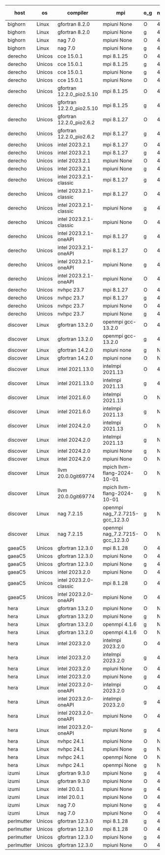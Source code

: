 

| host     | os       | compiler                              | mpi                      | o_g        | netcdf        | build       | u_pass          | u_fail          | s_pass            | s_fail            | e_pass             | e_fail             | nuopc_pass       | nuopc_fail       | artifacts link          |
|----------|----------|---------------------------------------|--------------------------|------------|---------------|-------------|-----------------|-----------------|-------------------|-------------------|--------------------|--------------------|------------------|------------------|-------------------------|
| bighorn | Linux | gfortran 8.2.0 | mpiuni None  | O | 4.6.1  | PASS | 12529 | 0 | 9 | 0 | 42 | 0 | None | None | <a href="https://github.com/esmf-org/esmf-test-artifacts/tree/a4bb4acee6be6d00320fa6a858524e2140d7b9a3/develop/gfortran/8.2.0/O/mpiuni/None" target="_blank">a4bb4ac</a> | 
| bighorn | Linux | gfortran 8.2.0 | mpiuni None  | g | 4.6.1  | PASS | 12529 | 0 | 9 | 0 | 42 | 0 | None | None | <a href="https://github.com/esmf-org/esmf-test-artifacts/tree/f2d778955ecea0c2c771cb10d94eb42dc25e5b53/develop/gfortran/8.2.0/g/mpiuni/None" target="_blank">f2d7789</a> | 
| bighorn | Linux | nag 7.0 | mpiuni None  | O | 4.6.1  | PASS | None | None | None | None | None | None | None | None | <a href="https://github.com/esmf-org/esmf-test-artifacts/tree/87452d0242c744d0cd0651c615fb87f362309e47/develop/nag/7.0/O/mpiuni/None" target="_blank">87452d0</a> | 
| bighorn | Linux | nag 7.0 | mpiuni None  | g | 4.6.1  | PASS | 12529 | 0 | 9 | 0 | 42 | 0 | None | None | <a href="https://github.com/esmf-org/esmf-test-artifacts/tree/0af17b7091d155f8a2ca96796c680613b6522cf7/develop/nag/7.0/g/mpiuni/None" target="_blank">0af17b7</a> | 
| derecho | Unicos | cce 15.0.1 | mpi 8.1.25  | O | 4.9.2  | PASS | 14120 | 78 | 51 | 0 | 80 | 0 | 57 | 0 | <a href="https://github.com/esmf-org/esmf-test-artifacts/tree/75ee9b791c54407decca88b5f97a723626cb69bc/develop/cce/15.0.1/O/mpi/8.1.25" target="_blank">75ee9b7</a> | 
| derecho | Unicos | cce 15.0.1 | mpi 8.1.25  | g | 4.9.2  | PASS | 13999 | 199 | 51 | 0 | 80 | 0 | 57 | 0 | <a href="https://github.com/esmf-org/esmf-test-artifacts/tree/e1693a35c0a94c08d53810c794ab39a7f6ce65a5/develop/cce/15.0.1/g/mpi/8.1.25" target="_blank">e1693a3</a> | 
| derecho | Unicos | cce 15.0.1 | mpiuni None  | g | 4.9.2  | PASS | 12453 | 76 | 9 | 0 | 42 | 0 | None | None | <a href="https://github.com/esmf-org/esmf-test-artifacts/tree/f3d52e00e47e8823fe38c623226e04668221e430/develop/cce/15.0.1/g/mpiuni/None" target="_blank">f3d52e0</a> | 
| derecho | Unicos | cce 15.0.1 | mpiuni None  | O | 4.9.2  | PASS | 12294 | 235 | 9 | 0 | 42 | 0 | None | None | <a href="https://github.com/esmf-org/esmf-test-artifacts/tree/0a6291ed1d31ca9495a86149eab03edd55727ebd/develop/cce/15.0.1/O/mpiuni/None" target="_blank">0a6291e</a> | 
| derecho | Unicos | gfortran 12.2.0_pio2.5.10 | mpi 8.1.25  | O | 4.9.2  | PASS | 14198 | 0 | 51 | 0 | 80 | 0 | 57 | 0 | <a href="https://github.com/esmf-org/esmf-test-artifacts/tree/5b4cd555000e448266c66c62bf7c768b9f1ad147/develop/gfortran/12.2.0_pio2.5.10/O/mpi/8.1.25" target="_blank">5b4cd55</a> | 
| derecho | Unicos | gfortran 12.2.0_pio2.5.10 | mpi 8.1.25  | g | 4.9.2  | PASS | 14198 | 0 | 51 | 0 | 80 | 0 | 57 | 0 | <a href="https://github.com/esmf-org/esmf-test-artifacts/tree/28140307c1a0c025e737be76410b5b47ca3fa7fe/develop/gfortran/12.2.0_pio2.5.10/g/mpi/8.1.25" target="_blank">2814030</a> | 
| derecho | Unicos | gfortran 12.2.0_pio2.6.2 | mpi 8.1.27  | O | 4.9.2  | PASS | 14198 | 0 | 51 | 0 | 80 | 0 | 57 | 0 | <a href="https://github.com/esmf-org/esmf-test-artifacts/tree/f05c24112e1270dcd5b4088c1802e66444385498/develop/gfortran/12.2.0_pio2.6.2/O/mpi/8.1.27" target="_blank">f05c241</a> | 
| derecho | Unicos | gfortran 12.2.0_pio2.6.2 | mpi 8.1.27  | g | 4.9.2  | PASS | 14198 | 0 | 51 | 0 | 80 | 0 | 57 | 0 | <a href="https://github.com/esmf-org/esmf-test-artifacts/tree/d7f80bb1bb2490302b1f12a61c4e9390f6e59f41/develop/gfortran/12.2.0_pio2.6.2/g/mpi/8.1.27" target="_blank">d7f80bb</a> | 
| derecho | Unicos | intel 2023.2.1 | mpi 8.1.27  | O | 4.9.2  | PASS | 14198 | 0 | 51 | 0 | 80 | 0 | 58 | 0 | <a href="https://github.com/esmf-org/esmf-test-artifacts/tree/df8bc0d9524d3675b834b3a69dd8a696e95edff1/develop/intel/2023.2.1/O/mpi/8.1.27" target="_blank">df8bc0d</a> | 
| derecho | Unicos | intel 2023.2.1 | mpi 8.1.27  | g | 4.9.2  | PASS | 14198 | 0 | 51 | 0 | 80 | 0 | 58 | 0 | <a href="https://github.com/esmf-org/esmf-test-artifacts/tree/888974d3d9691ebb270eea5413a5561e9a380434/develop/intel/2023.2.1/g/mpi/8.1.27" target="_blank">888974d</a> | 
| derecho | Unicos | intel 2023.2.1 | mpiuni None  | O | 4.9.2  | PASS | 12529 | 0 | 9 | 0 | 42 | 0 | None | None | <a href="https://github.com/esmf-org/esmf-test-artifacts/tree/7413cd97e10b301b4e82218d67f3a1af7c4f280b/develop/intel/2023.2.1/O/mpiuni/None" target="_blank">7413cd9</a> | 
| derecho | Unicos | intel 2023.2.1 | mpiuni None  | g | 4.9.2  | PASS | 12529 | 0 | 9 | 0 | 42 | 0 | None | None | <a href="https://github.com/esmf-org/esmf-test-artifacts/tree/5474a0660391abe63c55fa1fee96c4395c832599/develop/intel/2023.2.1/g/mpiuni/None" target="_blank">5474a06</a> | 
| derecho | Unicos | intel 2023.2.1-classic | mpi 8.1.27  | g | 4.9.2  | PASS | 14198 | 0 | 51 | 0 | 80 | 0 | 57 | 0 | <a href="https://github.com/esmf-org/esmf-test-artifacts/tree/3b913dd466895b204cf65c3299ee3401b32ab2c6/develop/intel/2023.2.1-classic/g/mpi/8.1.27" target="_blank">3b913dd</a> | 
| derecho | Unicos | intel 2023.2.1-classic | mpi 8.1.27  | O | 4.9.2  | PASS | 14198 | 0 | 51 | 0 | 80 | 0 | 57 | 0 | <a href="https://github.com/esmf-org/esmf-test-artifacts/tree/4baa7c8abc9e1328f869c71a136e4f8ee11c1f8d/develop/intel/2023.2.1-classic/O/mpi/8.1.27" target="_blank">4baa7c8</a> | 
| derecho | Unicos | intel 2023.2.1-classic | mpiuni None  | g | 4.9.2  | PASS | 12529 | 0 | 9 | 0 | 42 | 0 | None | None | <a href="https://github.com/esmf-org/esmf-test-artifacts/tree/9d2b54edce446f2f6e6f07bf8cd6638c2e3d1080/develop/intel/2023.2.1-classic/g/mpiuni/None" target="_blank">9d2b54e</a> | 
| derecho | Unicos | intel 2023.2.1-classic | mpiuni None  | O | 4.9.2  | PASS | 12529 | 0 | 9 | 0 | 42 | 0 | None | None | <a href="https://github.com/esmf-org/esmf-test-artifacts/tree/2e0ed2d848838de2f1febdcd76cd880e75c69421/develop/intel/2023.2.1-classic/O/mpiuni/None" target="_blank">2e0ed2d</a> | 
| derecho | Unicos | intel 2023.2.1-oneAPI | mpi 8.1.27  | g | 4.9.2  | PASS | 14198 | 0 | 51 | 0 | 80 | 0 | 57 | 0 | <a href="https://github.com/esmf-org/esmf-test-artifacts/tree/0d9338e464c36f3179d9da5475628609b1ac20e5/develop/intel/2023.2.1-oneAPI/g/mpi/8.1.27" target="_blank">0d9338e</a> | 
| derecho | Unicos | intel 2023.2.1-oneAPI | mpi 8.1.27  | O | 4.9.2  | PASS | 14198 | 0 | 50 | 1 | 80 | 0 | 57 | 0 | <a href="https://github.com/esmf-org/esmf-test-artifacts/tree/20fe547e62d4aecfcb7cfe82db7af8aa080ff930/develop/intel/2023.2.1-oneAPI/O/mpi/8.1.27" target="_blank">20fe547</a> | 
| derecho | Unicos | intel 2023.2.1-oneAPI | mpiuni None  | g | 4.9.2  | PASS | 12529 | 0 | 9 | 0 | 42 | 0 | None | None | <a href="https://github.com/esmf-org/esmf-test-artifacts/tree/683a7c60ddde1544e17cd2163f1492b9b0709f23/develop/intel/2023.2.1-oneAPI/g/mpiuni/None" target="_blank">683a7c6</a> | 
| derecho | Unicos | intel 2023.2.1-oneAPI | mpiuni None  | O | 4.9.2  | PASS | 12529 | 0 | 9 | 0 | 42 | 0 | None | None | <a href="https://github.com/esmf-org/esmf-test-artifacts/tree/cb098b6d2fb7ed47691b1d2e887f1c8ee43ec45a/develop/intel/2023.2.1-oneAPI/O/mpiuni/None" target="_blank">cb098b6</a> | 
| derecho | Unicos | nvhpc 23.7 | mpi 8.1.27  | O | 4.9.2  | PASS | 14198 | 0 | 51 | 0 | 80 | 0 | 57 | 0 | <a href="https://github.com/esmf-org/esmf-test-artifacts/tree/1fca6bd533edc9b5e581770f9acd0e5c67231818/develop/nvhpc/23.7/O/mpi/8.1.27" target="_blank">1fca6bd</a> | 
| derecho | Unicos | nvhpc 23.7 | mpi 8.1.27  | g | 4.9.2  | PASS | 14198 | 0 | 51 | 0 | 80 | 0 | 57 | 0 | <a href="https://github.com/esmf-org/esmf-test-artifacts/tree/6554b1a319098f528c9764ef8f4b5653fda8a4d2/develop/nvhpc/23.7/g/mpi/8.1.27" target="_blank">6554b1a</a> | 
| derecho | Unicos | nvhpc 23.7 | mpiuni None  | O | 4.9.2  | PASS | 12529 | 0 | 9 | 0 | 42 | 0 | None | None | <a href="https://github.com/esmf-org/esmf-test-artifacts/tree/c411b583c4c3fb024b2dc530a64fcb4dc66b2c6c/develop/nvhpc/23.7/O/mpiuni/None" target="_blank">c411b58</a> | 
| derecho | Unicos | nvhpc 23.7 | mpiuni None  | g | 4.9.2  | PASS | 12529 | 0 | 9 | 0 | 42 | 0 | None | None | <a href="https://github.com/esmf-org/esmf-test-artifacts/tree/8d295a6087a63d5278e559b42133901ebac5ea80/develop/nvhpc/23.7/g/mpiuni/None" target="_blank">8d295a6</a> | 
| discover | Linux | gfortran 13.2.0 | openmpi gcc-13.2.0  | O | 4.9.2  | PASS | 14198 | 0 | 51 | 0 | 80 | 0 | 57 | 0 | <a href="https://github.com/esmf-org/esmf-test-artifacts/tree/abac6f772d85a2571b847e60ea7a48942f81bfc8/develop/gfortran/13.2.0/O/openmpi/gcc-13.2.0" target="_blank">abac6f7</a> | 
| discover | Linux | gfortran 13.2.0 | openmpi gcc-13.2.0  | g | 4.9.2  | PASS | 14198 | 0 | 51 | 0 | 80 | 0 | 57 | 0 | <a href="https://github.com/esmf-org/esmf-test-artifacts/tree/0068a26860a4db4cb7c29e4bc0db2877e6272364/develop/gfortran/13.2.0/g/openmpi/gcc-13.2.0" target="_blank">0068a26</a> | 
| discover | Linux | gfortran 14.2.0 | mpiuni none  | g | None  | PASS | 12529 | 0 | 9 | 0 | 42 | 0 | None | None | <a href="https://github.com/esmf-org/esmf-test-artifacts/tree/67c98ff2bf6105b7866c1dd97aa3eeae85c4faa7/develop/gfortran/14.2.0/g/mpiuni/none" target="_blank">67c98ff</a> | 
| discover | Linux | gfortran 14.2.0 | mpiuni none  | O | None  | PASS | 12529 | 0 | 9 | 0 | 42 | 0 | None | None | <a href="https://github.com/esmf-org/esmf-test-artifacts/tree/dc25851e69e80259d708ffeafefdd6a53d32b718/develop/gfortran/14.2.0/O/mpiuni/none" target="_blank">dc25851</a> | 
| discover | Linux | intel 2021.13.0 | intelmpi 2021.13  | O | 4.9.2  | PASS | 14198 | 0 | 51 | 0 | 80 | 0 | 57 | 0 | <a href="https://github.com/esmf-org/esmf-test-artifacts/tree/441dace71c408e6cb665759397a4b7ecda4da3de/develop/intel/2021.13.0/O/intelmpi/2021.13" target="_blank">441dace</a> | 
| discover | Linux | intel 2021.13.0 | intelmpi 2021.13  | g | 4.9.2  | PASS | 14198 | 0 | 51 | 0 | 80 | 0 | 57 | 0 | <a href="https://github.com/esmf-org/esmf-test-artifacts/tree/28c1586e0f7fa968428cc30e2e0d29cd52ed1c07/develop/intel/2021.13.0/g/intelmpi/2021.13" target="_blank">28c1586</a> | 
| discover | Linux | intel 2021.6.0 | intelmpi 2021.13  | O | None  | PASS | 14198 | 0 | 51 | 0 | 80 | 0 | 57 | 0 | <a href="https://github.com/esmf-org/esmf-test-artifacts/tree/543cf7fa4c72df87fe1c966bb04c3f9f55d18447/develop/intel/2021.6.0/O/intelmpi/2021.13" target="_blank">543cf7f</a> | 
| discover | Linux | intel 2021.6.0 | intelmpi 2021.13  | g | None  | PASS | 14198 | 0 | 51 | 0 | 80 | 0 | 57 | 0 | <a href="https://github.com/esmf-org/esmf-test-artifacts/tree/eb58c80c297dc0d95abfdf0f6b8f1defe2a95a71/develop/intel/2021.6.0/g/intelmpi/2021.13" target="_blank">eb58c80</a> | 
| discover | Linux | intel 2024.2.0 | intelmpi 2021.13  | O | None  | PASS | 14198 | 0 | 51 | 0 | 80 | 0 | 57 | 0 | <a href="https://github.com/esmf-org/esmf-test-artifacts/tree/8ee3ceec6b7363b22bcd3555ab5f4bdf0e06b50f/develop/intel/2024.2.0/O/intelmpi/2021.13" target="_blank">8ee3cee</a> | 
| discover | Linux | intel 2024.2.0 | intelmpi 2021.13  | g | None  | PASS | 14197 | 1 | 51 | 0 | 80 | 0 | 57 | 0 | <a href="https://github.com/esmf-org/esmf-test-artifacts/tree/0455fd84ed87cf58b300261f6396bf4accad6bd7/develop/intel/2024.2.0/g/intelmpi/2021.13" target="_blank">0455fd8</a> | 
| discover | Linux | intel 2024.2.0 | mpiuni None  | g | None  | PASS | 12528 | 1 | 9 | 0 | 42 | 0 | None | None | <a href="https://github.com/esmf-org/esmf-test-artifacts/tree/6981841f9fd2088c845f1c216425fdec972b1fef/develop/intel/2024.2.0/g/mpiuni/None" target="_blank">6981841</a> | 
| discover | Linux | intel 2024.2.0 | mpiuni None  | O | None  | PASS | 12529 | 0 | 9 | 0 | 42 | 0 | None | None | <a href="https://github.com/esmf-org/esmf-test-artifacts/tree/b67dc398830d529b6a3fb1cf3057d7706678a3dd/develop/intel/2024.2.0/O/mpiuni/None" target="_blank">b67dc39</a> | 
| discover | Linux | llvm 20.0.0git69774 | mpich llvm-flang-2024-10-01  | O | None  | PASS | 14159 | 39 | 18 | 33 | 76 | 4 | 17 | 40 | <a href="https://github.com/esmf-org/esmf-test-artifacts/tree/a4a1a75afb274e58ff3c8362b75114ebd868500f/develop/llvm/20.0.0git69774/O/mpich/llvm-flang-2024-10-01" target="_blank">a4a1a75</a> | 
| discover | Linux | llvm 20.0.0git69774 | mpich llvm-flang-2024-10-01  | g | None  | PASS | 14161 | 37 | 18 | 33 | 76 | 4 | 12 | 45 | <a href="https://github.com/esmf-org/esmf-test-artifacts/tree/378958920da70e1e6a1f563aace7e1e2bfa8ef3f/develop/llvm/20.0.0git69774/g/mpich/llvm-flang-2024-10-01" target="_blank">3789589</a> | 
| discover | Linux | nag 7.2.15 | openmpi nag_7.2.7215-gcc_12.3.0  | g | None  | PASS | 14198 | 0 | 51 | 0 | 80 | 0 | 57 | 0 | <a href="https://github.com/esmf-org/esmf-test-artifacts/tree/9e83a720724d6e0a1a1ba83d915820afe9d0d9d0/develop/nag/7.2.15/g/openmpi/nag_7.2.7215-gcc_12.3.0" target="_blank">9e83a72</a> | 
| discover | Linux | nag 7.2.15 | openmpi nag_7.2.7215-gcc_12.3.0  | O | None  | PASS | 14198 | 0 | 51 | 0 | 80 | 0 | 57 | 0 | <a href="https://github.com/esmf-org/esmf-test-artifacts/tree/9365faae7a62a527abc1fcf12db7b02838742cf0/develop/nag/7.2.15/O/openmpi/nag_7.2.7215-gcc_12.3.0" target="_blank">9365faa</a> | 
| gaeaC5 | Unicos | gfortran 12.3.0 | mpi 8.1.28  | O | 4.9.0  | PASS | None | None | None | None | None | None | None | None | <a href="https://github.com/esmf-org/esmf-test-artifacts/tree/0f2785157dcf44191060beea77fcba21914da40e/develop/gfortran/12.3.0/O/mpi/8.1.28" target="_blank">0f27851</a> | 
| gaeaC5 | Unicos | gfortran 12.3.0 | mpiuni None  | O | 4.9.0  | PASS | 12529 | 0 | 9 | 0 | 42 | 0 | None | None | <a href="https://github.com/esmf-org/esmf-test-artifacts/tree/b42ba58e592144053e8e172751b40e12914f76ba/develop/gfortran/12.3.0/O/mpiuni/None" target="_blank">b42ba58</a> | 
| gaeaC5 | Unicos | gfortran 12.3.0 | mpiuni None  | g | 4.9.0  | PASS | None | None | None | None | None | None | None | None | <a href="https://github.com/esmf-org/esmf-test-artifacts/tree/7b66cb27e29affffda9976f05434c04333549cda/develop/gfortran/12.3.0/g/mpiuni/None" target="_blank">7b66cb2</a> | 
| gaeaC5 | Unicos | intel 2023.2.0 | mpiuni None  | O | 4.9.0  | PASS | 12529 | 0 | 9 | 0 | 42 | 0 | None | None | <a href="https://github.com/esmf-org/esmf-test-artifacts/tree/87123c841cb53b2c7983df0498e5525bffe40bbe/develop/intel/2023.2.0/O/mpiuni/None" target="_blank">87123c8</a> | 
| gaeaC5 | Unicos | intel 2023.2.0-classic | mpi 8.1.28  | O | 4.9.0  | PASS | 14198 | 0 | 51 | 0 | 80 | 0 | 57 | 0 | <a href="https://github.com/esmf-org/esmf-test-artifacts/tree/643ebda8b26a9cdce39334a8015b1dcf4d1adcd6/develop/intel/2023.2.0-classic/O/mpi/8.1.28" target="_blank">643ebda</a> | 
| gaeaC5 | Unicos | intel 2023.2.0-oneAPI | mpiuni None  | O | 4.9.0  | PASS | 12529 | 0 | 9 | 0 | 42 | 0 | None | None | <a href="https://github.com/esmf-org/esmf-test-artifacts/tree/5a199ceb28e97107015e9255a361f8aa2fa53f3d/develop/intel/2023.2.0-oneAPI/O/mpiuni/None" target="_blank">5a199ce</a> | 
| hera | Linux | gfortran 13.2.0 | mpiuni None  | O | None  | PASS | 12529 | 0 | 9 | 0 | 42 | 0 | None | None | <a href="https://github.com/esmf-org/esmf-test-artifacts/tree/50098e6433b60307bd6ec49dc6d6dc8b0a32e67c/develop/gfortran/13.2.0/O/mpiuni/None" target="_blank">50098e6</a> | 
| hera | Linux | gfortran 13.2.0 | mpiuni None  | g | None  | PASS | 12529 | 0 | 9 | 0 | 42 | 0 | None | None | <a href="https://github.com/esmf-org/esmf-test-artifacts/tree/6728e4b613bb5c79420a4e8436e6b78a0a674516/develop/gfortran/13.2.0/g/mpiuni/None" target="_blank">6728e4b</a> | 
| hera | Linux | gfortran 13.2.0 | openmpi 4.1.6  | g | None  | PASS | None | None | None | None | None | None | None | None | <a href="https://github.com/esmf-org/esmf-test-artifacts/tree/13c520b5f8c9f449bda160f696c0803888d50068/develop/gfortran/13.2.0/g/openmpi/4.1.6" target="_blank">13c520b</a> | 
| hera | Linux | gfortran 13.2.0 | openmpi 4.1.6  | O | None  | PASS | 14198 | 0 | 51 | 0 | 80 | 0 | 57 | 0 | <a href="https://github.com/esmf-org/esmf-test-artifacts/tree/4eb9f8846a440a795d5984db1c155ef0b37cbe07/develop/gfortran/13.2.0/O/openmpi/4.1.6" target="_blank">4eb9f88</a> | 
| hera | Linux | intel 2023.2.0 | intelmpi 2023.2.0  | O | 4.7.0  | PASS | 14198 | 0 | 51 | 0 | 80 | 0 | 57 | 0 | <a href="https://github.com/esmf-org/esmf-test-artifacts/tree/3c137f12a0278e7f4488bd9fafca6130cd1bef51/develop/intel/2023.2.0/O/intelmpi/2023.2.0" target="_blank">3c137f1</a> | 
| hera | Linux | intel 2023.2.0 | intelmpi 2023.2.0  | g | 4.7.0  | PASS | 14198 | 0 | 51 | 0 | 80 | 0 | 57 | 0 | <a href="https://github.com/esmf-org/esmf-test-artifacts/tree/6548bc3d584747e496cfb909846b2f2d461add9f/develop/intel/2023.2.0/g/intelmpi/2023.2.0" target="_blank">6548bc3</a> | 
| hera | Linux | intel 2023.2.0 | mpiuni None  | O | 4.7.0  | PASS | 12529 | 0 | 9 | 0 | 42 | 0 | None | None | <a href="https://github.com/esmf-org/esmf-test-artifacts/tree/6b1aee6df6478b09014cada96e5adff72478f0e2/develop/intel/2023.2.0/O/mpiuni/None" target="_blank">6b1aee6</a> | 
| hera | Linux | intel 2023.2.0 | mpiuni None  | g | 4.7.0  | PASS | 12529 | 0 | 9 | 0 | 42 | 0 | None | None | <a href="https://github.com/esmf-org/esmf-test-artifacts/tree/b008e0a3c2dd2a0b0e56f45a2f1c9a94d9431e53/develop/intel/2023.2.0/g/mpiuni/None" target="_blank">b008e0a</a> | 
| hera | Linux | intel 2023.2.0-oneAPI | intelmpi 2023.2.0  | O | 4.7.0  | PASS | None | None | None | None | None | None | None | None | <a href="https://github.com/esmf-org/esmf-test-artifacts/tree/13f62c219ba349bcb15f377be74614bc024293a0/develop/intel/2023.2.0-oneAPI/O/intelmpi/2023.2.0" target="_blank">13f62c2</a> | 
| hera | Linux | intel 2023.2.0-oneAPI | intelmpi 2023.2.0  | g | 4.7.0  | PASS | None | None | None | None | None | None | None | None | <a href="https://github.com/esmf-org/esmf-test-artifacts/tree/ff449c84636f35951db6d59dc32b107c8a31b02d/develop/intel/2023.2.0-oneAPI/g/intelmpi/2023.2.0" target="_blank">ff449c8</a> | 
| hera | Linux | intel 2023.2.0-oneAPI | mpiuni None  | O | 4.7.0  | PASS | 12529 | 0 | 9 | 0 | 42 | 0 | None | None | <a href="https://github.com/esmf-org/esmf-test-artifacts/tree/2898ca5689639fd4939efb9027e73443025c8029/develop/intel/2023.2.0-oneAPI/O/mpiuni/None" target="_blank">2898ca5</a> | 
| hera | Linux | intel 2023.2.0-oneAPI | mpiuni None  | g | 4.7.0  | PASS | 12529 | 0 | 9 | 0 | 42 | 0 | None | None | <a href="https://github.com/esmf-org/esmf-test-artifacts/tree/5d535dc66a2bd6d3abc675a197256ad426f69cc9/develop/intel/2023.2.0-oneAPI/g/mpiuni/None" target="_blank">5d535dc</a> | 
| hera | Linux | nvhpc 24.1 | mpiuni None  | O | None  | PASS | None | None | None | None | None | None | None | None | <a href="https://github.com/esmf-org/esmf-test-artifacts/tree/e8b1b4c8c62aca0b3919e34187723875d13efc15/develop/nvhpc/24.1/O/mpiuni/None" target="_blank">e8b1b4c</a> | 
| hera | Linux | nvhpc 24.1 | mpiuni None  | g | None  | PASS | 12529 | 0 | 9 | 0 | 42 | 0 | None | None | <a href="https://github.com/esmf-org/esmf-test-artifacts/tree/304ccd4dab1acae8e80fa20d7fe7d594f97e05dd/develop/nvhpc/24.1/g/mpiuni/None" target="_blank">304ccd4</a> | 
| hera | Linux | nvhpc 24.1 | openmpi None  | O | None  | PASS | 14198 | 0 | 51 | 0 | 80 | 0 | 57 | 0 | <a href="https://github.com/esmf-org/esmf-test-artifacts/tree/464ce49a52d79d1dd4c5a958b8948fe2097db827/develop/nvhpc/24.1/O/openmpi/None" target="_blank">464ce49</a> | 
| hera | Linux | nvhpc 24.1 | openmpi None  | g | None  | PASS | None | None | None | None | None | None | None | None | <a href="https://github.com/esmf-org/esmf-test-artifacts/tree/4b1a21d4c1ebbeaae447c463d6ea9373a0c1ed9f/develop/nvhpc/24.1/g/openmpi/None" target="_blank">4b1a21d</a> | 
| izumi | Linux | gfortran 9.3.0 | mpiuni None  | g | 4.7.4  | PASS | 12529 | 0 | 9 | 0 | 42 | 0 | None | None | <a href="https://github.com/esmf-org/esmf-test-artifacts/tree/f1b469e4e29d44a619f604c8802ea5cbe82bc7d3/develop/gfortran/9.3.0/g/mpiuni/None" target="_blank">f1b469e</a> | 
| izumi | Linux | gfortran 9.3.0 | mpiuni None  | O | 4.7.4  | PASS | 12529 | 0 | 9 | 0 | 42 | 0 | None | None | <a href="https://github.com/esmf-org/esmf-test-artifacts/tree/616f72c32bfe12db36bf3a557993949e2df5135e/develop/gfortran/9.3.0/O/mpiuni/None" target="_blank">616f72c</a> | 
| izumi | Linux | intel 20.0.1 | mpiuni None  | g | 4.7.4  | PASS | 12529 | 0 | 9 | 0 | 42 | 0 | None | None | <a href="https://github.com/esmf-org/esmf-test-artifacts/tree/3682906c377b7a7025e44699cec253f3d3abfd8c/develop/intel/20.0.1/g/mpiuni/None" target="_blank">3682906</a> | 
| izumi | Linux | intel 20.0.1 | mpiuni None  | O | 4.7.4  | PASS | 12529 | 0 | 9 | 0 | 42 | 0 | None | None | <a href="https://github.com/esmf-org/esmf-test-artifacts/tree/59dab400b35f7faf4f4a7cc670aa3dfb4b4625b5/develop/intel/20.0.1/O/mpiuni/None" target="_blank">59dab40</a> | 
| izumi | Linux | nag 7.0 | mpiuni None  | g | 4.7.4  | PASS | 12529 | 0 | 9 | 0 | 42 | 0 | None | None | <a href="https://github.com/esmf-org/esmf-test-artifacts/tree/d1c67e3f2f4f034648c05ead28e0bea63abf6268/develop/nag/7.0/g/mpiuni/None" target="_blank">d1c67e3</a> | 
| izumi | Linux | nag 7.0 | mpiuni None  | O | 4.7.4  | PASS | 12529 | 0 | 9 | 0 | 42 | 0 | None | None | <a href="https://github.com/esmf-org/esmf-test-artifacts/tree/4d9d76b952ba971c61978f5c08ab57c0beba2d66/develop/nag/7.0/O/mpiuni/None" target="_blank">4d9d76b</a> | 
| perlmutter | Unicos | gfortran 12.3.0 | mpi 8.1.28  | g | 4.9.0  | PASS | None | None | None | None | None | None | None | None | <a href="https://github.com/esmf-org/esmf-test-artifacts/tree/ee848ccaa37a8da569bbe48dd1a35d435b6d32e5/develop/gfortran/12.3.0/g/mpi/8.1.28" target="_blank">ee848cc</a> | 
| perlmutter | Unicos | gfortran 12.3.0 | mpi 8.1.28  | O | 4.9.0  | PASS | None | None | None | None | None | None | None | None | <a href="https://github.com/esmf-org/esmf-test-artifacts/tree/7fcc0875945baebd012a641356ec8dea355fcf3c/develop/gfortran/12.3.0/O/mpi/8.1.28" target="_blank">7fcc087</a> | 
| perlmutter | Unicos | gfortran 12.3.0 | mpiuni None  | g | 4.9.0  | PASS | None | None | None | None | None | None | None | None | <a href="https://github.com/esmf-org/esmf-test-artifacts/tree/3de2485481a2a09154e45d2fa58d9ec0ca4d4f87/develop/gfortran/12.3.0/g/mpiuni/None" target="_blank">3de2485</a> | 
| perlmutter | Unicos | gfortran 12.3.0 | mpiuni None  | O | 4.9.0  | PASS | None | None | None | None | None | None | None | None | <a href="https://github.com/esmf-org/esmf-test-artifacts/tree/f2f6e8e2c395e86bdd8b1b19123bc892a2a9d9f8/develop/gfortran/12.3.0/O/mpiuni/None" target="_blank">f2f6e8e</a> | 
